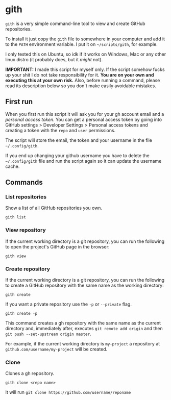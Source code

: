 # gith

`gith` is a very simple command-line tool to view and create GitHub repositories.

To install it just copy the `gith` file to somewhere in your computer and add it to the `PATH` environment variable. I put it on `~/scripts/gith`, for example.

I only tested this on Ubuntu, so idk if it works on Windows, Mac or any other linux distro (it probably does, but it _might_ not).

**IMPORTANT:** I made this script for myself only. If the script somehow fucks up your shit I do not take responsibility for it. **You are on your own and executing this at your own risk.** Also, before running a command, please read its description below so you don't make easily avoidable mistakes.

## First run

When you first run this script it will ask you for your gh account email and a _personal access token_. You can get a personal access token by going into GitHub settings > Developer Settings > Personal access tokens and creating a token with the `repo` and `user` permissions.

The script will store the email, the token and your username in the file `~/.config/gith`.

If you end up changing your github username you have to delete the `~/.config/gith` file and run the script again so it can update the username cache.

## Commands

### List repositories

Show a list of all GitHub repositories you own.

```
gith list
```

### View repository

If the current working directory is a git repository, you can run the following to open the project's GitHub page in the browser:

```
gith view
```

### Create repository

If the current working directory is a git repository, you can run the following to create a GitHub repository with the same name as the working directory:

```
gith create
```

If you want a private repository use the `-p` or `--private` flag.

```
gith create -p
```

This command creates a gh repository with the same name as the current directory and, immediately after, executes `git remote add origin` and then `git push --set-upstream origin master`.

For example, if the current working directory is `my-project` a repository at `github.com/username/my-project` will be created.

### Clone

Clones a gh repository.

```
gith clone <repo name>
```

It will run `git clone https://github.com/username/reponame`